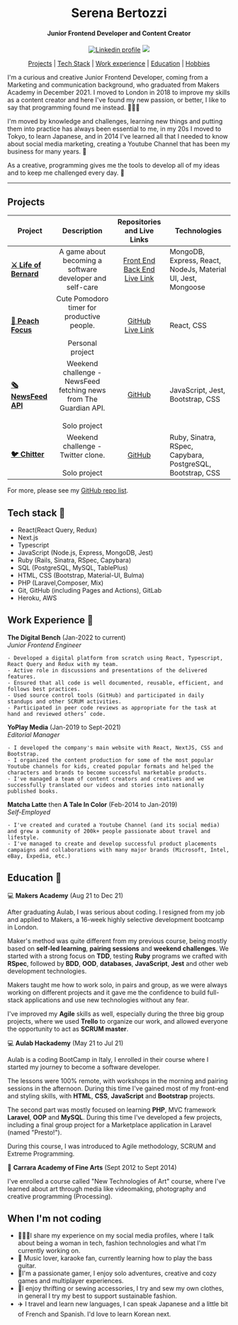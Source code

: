 <div align="center">
  
<h1> Serena Bertozzi </h1>
<h4>Junior Frontend Developer and Content Creator</h4>


[![Linkedin profile](https://img.shields.io/badge/Linkedin-Serena%20Bertozzi-0077B5?style=social&logo=linkedin&?labelColor=fff)](http://linkedin.com/in/serenabertozzi) [![](https://img.shields.io/badge/Email-serenabertozzi%40protonmail.com-critical)](mailto:serenabertozzi@protonmail.com)

[Projects](#projects) | [Tech Stack](#techstack) | [Work experience](#work) | [Education](#edu) | [Hobbies](#hobbies)

</div>

I'm a curious and creative Junior Frontend Developer, coming from a Marketing and communication background, who graduated from Makers Academy in December 2021.
I moved to London in 2018 to improve my skills as a content creator and here I've found my new passion, or better, I like to say that programming found me instead. 👩🏻‍💻

I'm moved by knowledge and challenges, learning new things and putting them into practice has always been essential to me, in my 20s I moved to Tokyo, to learn Japanese, and in 2014 I've learned all that I needed to know about social media marketing, creating a Youtube Channel that has been my business for many years. 🗼

As a creative, programming gives me the tools to develop all of my ideas and to keep me challenged every day. 🌱

<hr>

<div id="projects"></div>

## Projects

|Project        |Description                    | Repositories and Live Links                 |Technologies              |
|----------|-------------------------------------|--------------------------|-----------------------|
|<b>[⚔️ Life of Bernard](https://life-of-bernard.herokuapp.com/)</b>|<div align="center"> A game about becoming a software developer and self-care</div>|<div align="center">[Front End](https://github.com/serenabertozzi/EP3-Gaming-FE)<br>[Back End](https://github.com/serenabertozzi/EP3-Gaming-BE)<br>[Live Link](https://life-of-bernard.herokuapp.com/)</div>|MongoDB, Express, React, NodeJs, Material UI, Jest, Mongoose          |
|<b>[🍑 Peach Focus](https://github.com/serenabertozzi/peach-focus)</b>|<div align="center"> Cute Pomodoro timer for productive people.<br><br>Personal project</div>|<div align="center">[GitHub](https://github.com/serenabertozzi/peach-focus)<br>[Live Link](https://peach-focus.herokuapp.com/)</div>|React, CSS|
|<b>[🗞 NewsFeed API](https://github.com/serenabertozzi/news-summary-challenge)</b>|<div align="center">Weekend challenge -  NewsFeed fetching news from The Guardian API.<br><br>Solo project</div>|<div align="center">[GitHub](https://github.com/serenabertozzi/news-summary-challenge)</div>|JavaScript, Jest, Bootstrap, CSS|
|<b>[🐦 Chitter](https://github.com/serenabertozzi/chitter-challenge)</b>|<div align="center">Weekend challenge -  Twitter clone.<br><br>Solo project</div>|<div align="center">[GitHub](https://github.com/serenabertozzi/chitter-challenge)</div>|Ruby, Sinatra, RSpec, Capybara, PostgreSQL, Bootstrap, CSS|

For more, please see my [GitHub repo list](https://github.com/serenabertozzi?tab=repositories).

<div id="techstack"></div>

## Tech stack 🤖
- React(React Query, Redux)
- Next.js
- Typescript
- JavaScript (Node.js, Express, MongoDB, Jest)
- Ruby (Rails, Sinatra, RSpec, Capybara)
- SQL (PostgreSQL, MySQL, TablePlus)
- HTML, CSS (Bootstrap, Material-UI, Bulma)
- PHP (Laravel,Composer, Mix)
- Git, GitHub (including Pages and Actions), GitLab
- Heroku, AWS

<div id="work"></div>

## Work Experience 💼
**The Digital Bench** (Jan-2022 to current)  
_Junior Frontend Engineer_
```
- Developed a digital platform from scratch using React, Typescript, React Query and Redux with my team. 
- Active role in discussions and presentations of the delivered features.
- Ensured that all code is well documented, reusable, efficient, and follows best practices.
- Used source control tools (GitHub) and participated in daily standups and other SCRUM activities.
- Participated in peer code reviews as appropriate for the task at hand and reviewed others’ code.
```

**YoPlay Media** (Jan-2019 to Sept-2021)  
_Editorial Manager_
```
- I developed the company's main website with React, NextJS, CSS and Bootstrap. 
- I organized the content production for some of the most popular Youtube channels for kids, created popular formats and helped the characters and brands to become successful marketable products.
- I've managed a team of content creators and creatives and we successfully translated our videos and stories into nationally published books.
```

**Matcha Latte** then **A Tale In Color** (Feb-2014 to Jan-2019)  
_Self-Employed_
```
- I've created and curated a Youtube Channel (and its social media) and grew a community of 200k+ people passionate about travel and lifestyle.
- I've managed to create and develop successful product placements campaigns and collaborations with many major brands (Microsoft, Intel, eBay, Expedia, etc.)
```
<div id="edu"></div>

## Education 📓

💻 **Makers Academy** (Aug 21 to Dec 21)

After graduating Aulab, I was serious about coding. I resigned from my job and applied to Makers, a 16-week highly selective development bootcamp in London.

Maker's method was quite different from my previous course, being mostly based on **self-led learning**, **pairing sessions** and **weekend challenges**.
We started with a strong focus on **TDD**, testing **Ruby** programs we crafted with **RSpec**, followed by **BDD**, **OOD**, **databases**, **JavaScript**, **Jest** and other web development technologies. 

Makers taught me how to work solo, in pairs and group, as we were always working on different projects and it gave me the confidence to build full-stack applications and use new technologies without any fear.

I've improved my **Agile** skills as well, especially during the three big group projects, where we used **Trello** to organize our work, and allowed everyone the opportunity to act as **SCRUM master**. 


💻 **Aulab Hackademy** (May 21 to Jul 21)

Aulab is a coding BootCamp in Italy, I enrolled in their course where I started my journey to become a software developer. 

The lessons were 100% remote, with workshops in the morning and pairing sessions in the afternoon. 
During this time I've gained most of my front-end and styling skills, with **HTML**, **CSS**, **JavaScript** and **Bootstrap** projects. 

The second part was mostly focused on learning **PHP**, MVC framework **Laravel**, **OOP** and **MySQL**. During this time I've developed a few projects, including a final group project for a Marketplace application in Laravel (named "Presto!").

During this course, I was introduced to Agile methodology, SCRUM and Extreme Programming.

🎨 **Carrara Academy of Fine Arts** (Sept 2012 to Sept 2014)

I've enrolled a course called "New Technologies of Art" course, where I've learned about art through media like videomaking, photography and creative programming (Processing). 

<div id="hobbies"></div>

## When I'm not coding
- 👩🏻‍💻I share my experience on my social media profiles, where I talk about being a woman in tech, fashion technologies and what I'm currently working on. 
- 🎸 Music lover, karaoke fan, currently learning how to play the bass guitar.
- 👾I'm a passionate gamer, I enjoy solo adventures, creative and cozy games and multiplayer experiences.
- 👖I enjoy thrifting or sewing accessories, I try and sew my own clothes, in general I try my best to support sustainable fashion.
- ✈️ I travel and learn new languages, I can speak Japanese and a little bit of French and Spanish. I'd love to learn Korean next.


